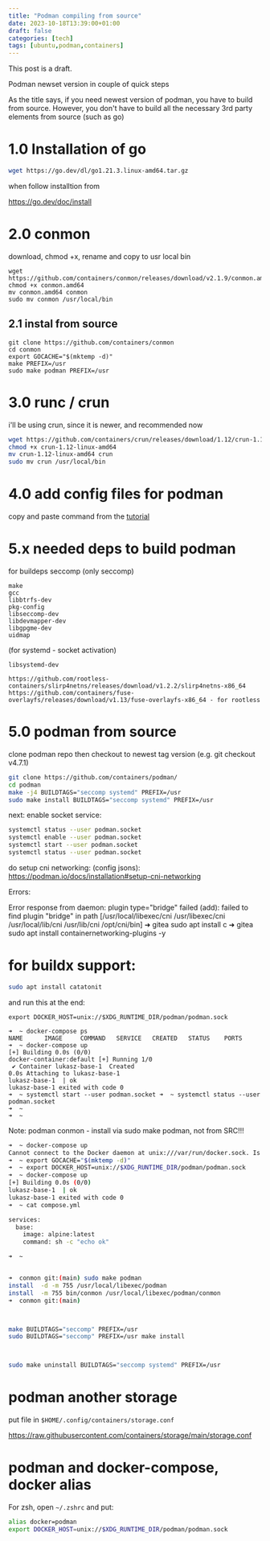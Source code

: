 ```yaml
---
title: "Podman compiling from source"
date: 2023-10-18T13:39:00+01:00
draft: false
categories: [tech]
tags: [ubuntu,podman,containers]
---
```




This post is a draft.



Podman newset version in couple of quick steps



As the title says, if you need newest version of podman, you have to build from source. However, you don't have to build all the necessary 3rd party elements from source (such as go)


# 1.0 Installation of go

```sh
wget https://go.dev/dl/go1.21.3.linux-amd64.tar.gz
```

when follow installtion from

https://go.dev/doc/install


# 2.0 conmon

download, chmod +x, rename and copy to usr local bin

```
wget https://github.com/containers/conmon/releases/download/v2.1.9/conmon.amd64
chmod +x conmon.amd64
mv conmon.amd64 conmon
sudo mv conmon /usr/local/bin
```

## 2.1 instal from source

```
git clone https://github.com/containers/conmon
cd conmon
export GOCACHE="$(mktemp -d)"
make PREFIX=/usr
sudo make podman PREFIX=/usr
```


# 3.0 runc / crun

i'll be using crun, since it is newer, and recommended now

```sh
wget https://github.com/containers/crun/releases/download/1.12/crun-1.12-linux-amd64
chmod +x crun-1.12-linux-amd64
mv crun-1.12-linux-amd64 crun
sudo mv crun /usr/local/bin
```


# 4.0 add config files for podman

copy and paste command from the [tutorial](https://podman.io/docs/installation)




# 5.x needed deps to build podman

for buildeps seccomp (only seccomp)

```
make
gcc
libbtrfs-dev
pkg-config
libseccomp-dev
libdevmapper-dev
libgpgme-dev
uidmap
```

(for systemd - socket activation)

```
libsystemd-dev
```

```
https://github.com/rootless-containers/slirp4netns/releases/download/v1.2.2/slirp4netns-x86_64
https://github.com/containers/fuse-overlayfs/releases/download/v1.13/fuse-overlayfs-x86_64 - for rootless 
```

# 5.0 podman from source

clone podman repo
then checkout to newest tag version (e.g. git checkout v4.7.1)

```sh
git clone https://github.com/containers/podman/
cd podman
make -j4 BUILDTAGS="seccomp systemd" PREFIX=/usr
sudo make install BUILDTAGS="seccomp systemd" PREFIX=/usr
```


next:
enable socket service:

```sh
systemctl status --user podman.socket
systemctl enable --user podman.socket
systemctl start --user podman.socket
systemctl status --user podman.socket
```


do setup cni networking: (config jsons):
https://podman.io/docs/installation#setup-cni-networking


Errors:

Error response from daemon: plugin type="bridge" failed (add): failed to find plugin "bridge" in path [/usr/local/libexec/cni /usr/libexec/cni /usr/local/lib/cni /usr/lib/cni /opt/cni/bin]
➜  gitea sudo apt install c
➜  gitea sudo apt install containernetworking-plugins -y



# for buildx support:

```sh
sudo apt install catatonit
```



and run this at the end:

```
export DOCKER_HOST=unix://$XDG_RUNTIME_DIR/podman/podman.sock

➜  ~ docker-compose ps
NAME      IMAGE     COMMAND   SERVICE   CREATED   STATUS    PORTS
➜  ~ docker-compose up
[+] Building 0.0s (0/0)                                                                                                                                                                                                                                                      docker-container:default [+] Running 1/0
 ✔ Container lukasz-base-1  Created                                                                                                                                                                                                                                                              0.0s Attaching to lukasz-base-1
lukasz-base-1  | ok
lukasz-base-1 exited with code 0
➜  ~ systemctl start --user podman.socket ➜  ~ systemctl status --user podman.socket
➜  ~
➜  ~
```






Note: podman conmon - install via sudo make podman, not from SRC!!!


```sh
➜  ~ docker-compose up
Cannot connect to the Docker daemon at unix:///var/run/docker.sock. Is the docker daemon running?
➜  ~ export GOCACHE="$(mktemp -d)"
➜  ~ export DOCKER_HOST=unix://$XDG_RUNTIME_DIR/podman/podman.sock
➜  ~ docker-compose up
[+] Building 0.0s (0/0)                                                                                                  docker-container:default Attaching to lukasz-base-1
lukasz-base-1  | ok
lukasz-base-1 exited with code 0
➜  ~ cat compose.yml

services:
  base:
    image: alpine:latest
    command: sh -c "echo ok"

➜  ~


➜  conmon git:(main) sudo make podman
install  -d -m 755 /usr/local/libexec/podman
install  -m 755 bin/conmon /usr/local/libexec/podman/conmon
➜  conmon git:(main)



make BUILDTAGS="seccomp" PREFIX=/usr
sudo BUILDTAGS="seccomp" PREFIX=/usr make install



sudo make uninstall BUILDTAGS="seccomp systemd" PREFIX=/usr

```


# podman another storage 

put file in `$HOME/.config/containers/storage.conf`

https://raw.githubusercontent.com/containers/storage/main/storage.conf




# podman and docker-compose, docker alias

For zsh, open `~/.zshrc` and put:

```sh
alias docker=podman
export DOCKER_HOST=unix://$XDG_RUNTIME_DIR/podman/podman.sock
```

